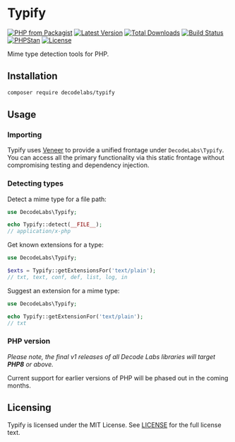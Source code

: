 # Typify

[![PHP from Packagist](https://img.shields.io/packagist/php-v/decodelabs/typify?style=flat-square)](https://packagist.org/packages/decodelabs/typify)
[![Latest Version](https://img.shields.io/packagist/v/decodelabs/typify.svg?style=flat-square)](https://packagist.org/packages/decodelabs/typify)
[![Total Downloads](https://img.shields.io/packagist/dt/decodelabs/typify.svg?style=flat-square)](https://packagist.org/packages/decodelabs/typify)
[![Build Status](https://img.shields.io/travis/com/decodelabs/typify/main.svg?style=flat-square)](https://app.travis-ci.com/github/decodelabs/typify)
[![PHPStan](https://img.shields.io/badge/PHPStan-enabled-44CC11.svg?longCache=true&style=flat-square)](https://github.com/phpstan/phpstan)
[![License](https://img.shields.io/packagist/l/decodelabs/typify?style=flat-square)](https://packagist.org/packages/decodelabs/typify)

Mime type detection tools for PHP.


## Installation

```bash
composer require decodelabs/typify
```

## Usage

### Importing

Typify uses [Veneer](https://github.com/decodelabs/veneer) to provide a unified frontage under <code>DecodeLabs\Typify</code>.
You can access all the primary functionality via this static frontage without compromising testing and dependency injection.


### Detecting types

Detect a mime type for a file path:

```php
use DecodeLabs\Typify;

echo Typify::detect(__FILE__);
// application/x-php
```

Get known extensions for a type:

```php
use DecodeLabs\Typify;

$exts = Typify::getExtensionsFor('text/plain');
// txt, text, conf, def, list, log, in
```

Suggest an extension for a mime type:

```php
use DecodeLabs\Typify;

echo Typify::getExtensionFor('text/plain');
// txt
```


### PHP version

_Please note, the final v1 releases of all Decode Labs libraries will target **PHP8** or above._

Current support for earlier versions of PHP will be phased out in the coming months.


## Licensing
Typify is licensed under the MIT License. See [LICENSE](./LICENSE) for the full license text.

